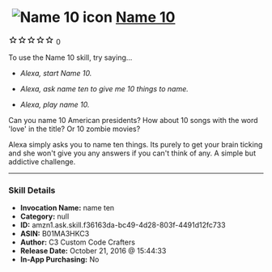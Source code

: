 # &nbsp;<img src="skill_icon" alt="Name 10 icon" width="36"> [Name 10](http://alexa.amazon.com/#skills/amzn1.ask.skill.f36163da-bc49-4d28-803f-4491d12fc733)
![0 stars](../../images/ic_star_border_black_18dp_1x.png)![0 stars](../../images/ic_star_border_black_18dp_1x.png)![0 stars](../../images/ic_star_border_black_18dp_1x.png)![0 stars](../../images/ic_star_border_black_18dp_1x.png)![0 stars](../../images/ic_star_border_black_18dp_1x.png) 0

To use the Name 10 skill, try saying...

* *Alexa, start Name 10.*

* *Alexa, ask name ten to give me 10 things to name.*

* *Alexa, play name 10.*

Can you name 10 American presidents? How about 10 songs with the word 'love' in the title? Or 10 zombie movies?

Alexa simply asks you to name ten things. Its purely to get your brain ticking and she won't give you any answers if you can't think of any. A simple but addictive challenge.

***

### Skill Details

* **Invocation Name:** name ten
* **Category:** null
* **ID:** amzn1.ask.skill.f36163da-bc49-4d28-803f-4491d12fc733
* **ASIN:** B01MA3HKC3
* **Author:** C3 Custom Code Crafters
* **Release Date:** October 21, 2016 @ 15:44:33
* **In-App Purchasing:** No
